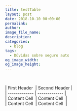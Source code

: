 ```yaml
---
title: testTable
layout: post
date: 2018-10-10 00:00:00
permalink:
author:
image_file_name:
description:
categories:
  - blog
tags:
  - Dúvidas sobre seguro auto
og_image_width:
og_image_height:
---
```


&nbsp; &nbsp; &nbsp; &nbsp; &nbsp; &nbsp; &nbsp; &nbsp; &nbsp; &nbsp; &nbsp; &nbsp; &nbsp; &nbsp; &nbsp;

| First Header &nbsp;| Second Header |<br>| ------------- | ------------- |<br>| Content Cell &nbsp;| Content Cell &nbsp;|<br>| Content Cell &nbsp;| Content Cell &nbsp;|

&nbsp;